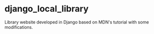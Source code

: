 # django_local_library
Library website developed in Django based on MDN's tutorial with some modifications.

